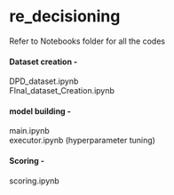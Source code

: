 # re_decisioning

Refer to Notebooks folder for all the codes
#### Dataset creation - 
DPD_dataset.ipynb </br>
FInal_dataset_Creation.ipynb

#### model building - 
main.ipynb </br>
executor.ipynb (hyperparameter tuning)

#### Scoring - 
scoring.ipynb

